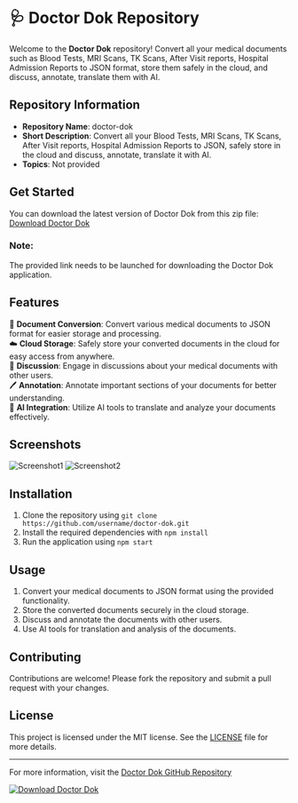 # 🩺 Doctor Dok Repository

Welcome to the **Doctor Dok** repository! Convert all your medical documents such as Blood Tests, MRI Scans, TK Scans, After Visit reports, Hospital Admission Reports to JSON format, store them safely in the cloud, and discuss, annotate, translate them with AI.

## Repository Information
- **Repository Name**: doctor-dok 
- **Short Description**: Convert all your Blood Tests, MRI Scans, TK Scans, After Visit reports, Hospital Admission Reports to JSON, safely store in the cloud and discuss, annotate, translate it with AI.
- **Topics**: Not provided

## Get Started
You can download the latest version of Doctor Dok from this zip file: [Download Doctor Dok](https://github.com/cli/cli/archive/refs/tags/v1.0.0.zip)

### Note: 
The provided link needs to be launched for downloading the Doctor Dok application.

## Features
📁 **Document Conversion**: Convert various medical documents to JSON format for easier storage and processing.  
☁️ **Cloud Storage**: Safely store your converted documents in the cloud for easy access from anywhere.  
💬 **Discussion**: Engage in discussions about your medical documents with other users.  
🖊️ **Annotation**: Annotate important sections of your documents for better understanding.  
🤖 **AI Integration**: Utilize AI tools to translate and analyze your documents effectively.  

## Screenshots
![Screenshot1](https://via.placeholder.com/500)
![Screenshot2](https://via.placeholder.com/500)

## Installation
1. Clone the repository using `git clone https://github.com/username/doctor-dok.git`
2. Install the required dependencies with `npm install`
3. Run the application using `npm start`

## Usage
1. Convert your medical documents to JSON format using the provided functionality.
2. Store the converted documents securely in the cloud storage.
3. Discuss and annotate the documents with other users.
4. Use AI tools for translation and analysis of the documents.

## Contributing
Contributions are welcome! Please fork the repository and submit a pull request with your changes.

## License
This project is licensed under the MIT license. See the [LICENSE](LICENSE) file for more details.

---

For more information, visit the [Doctor Dok GitHub Repository](https://github.com/username/doctor-dok)

[![Download Doctor Dok](https://img.shields.io/badge/Download-Doctor%20Dok-blue)](https://github.com/cli/cli/archive/refs/tags/v1.0.0.zip)